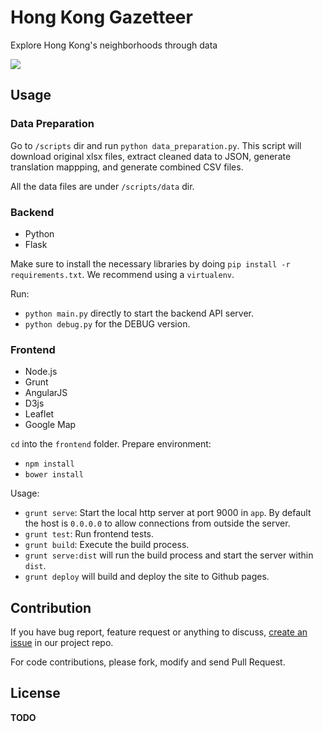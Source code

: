 # Hong Kong Gazetteer

Explore Hong Kong's neighborhoods through data

[![](https://raw.github.com/gazetteerhk/census_explorer/master/misc/screen-gazeteer.jpg)](http://gazetteer.hk/)

## Usage

### Data Preparation

Go to `/scripts` dir and run `python data_preparation.py`.
This script will download original xlsx files, extract cleaned data to JSON, generate translation mappping, and generate combined CSV files.

All the data files are under `/scripts/data` dir.

### Backend

   - Python
   - Flask

Make sure to install the necessary libraries by doing `pip install -r requirements.txt`.  We recommend using a `virtualenv`.

Run:

   * `python main.py` directly to start the backend API server.
   * `python debug.py` for the DEBUG version.

### Frontend

   - Node.js
   - Grunt
   - AngularJS
   - D3js
   - Leaflet
   - Google Map

`cd` into the `frontend` folder. Prepare environment:

   - `npm install`
   - `bower install`

Usage:

   - `grunt serve`: Start the local http server at port 9000 in `app`.
   By default the host is `0.0.0.0` to allow connections from outside the server.
   - `grunt test`: Run frontend tests.
   - `grunt build`: Execute the build process.  
   - `grunt serve:dist` will run the build process and start the server within `dist`.
   - `grunt deploy` will build and deploy the site to Github pages.

## Contribution

If you have bug report, feature request or anything to discuss,
[create an issue](https://github.com/gazetteerhk/census_explorer/issues/new) in our project repo.

For code contributions, please fork, modify and send Pull Request.

## License

**TODO**